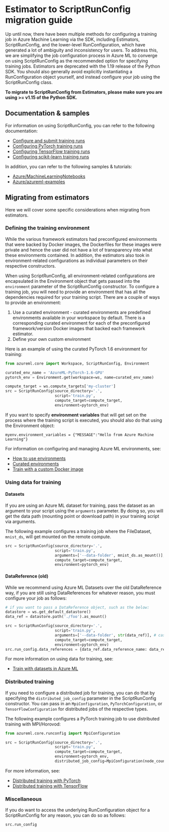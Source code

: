 # Estimator to ScriptRunConfig migration guide

Up until now, there have been multiple methods for configuring a training job in Azure Machine Learning via the SDK, including Estimators, ScriptRunConfig, and the lower-level RunConfiguration, which have generated a lot of ambiguity and inconsistency for users. To address this, we are simplifying the job configuration process in Azure ML to converge on using ScriptRunConfig as the recommended option for specifying training jobs. Estimators are deprecated with the 1.19 release of the Python SDK. You should also generally avoid explicitly instantiating a RunConfiguration object yourself, and instead configure your job using the ScriptRunConfig class.

**To migrate to ScriptRunConfig from Estimators, please make sure you are using >= v1.15 of the Python SDK.**

## Documentation & samples
For information on using ScriptRunConfig, you can refer to the following documentation:
* [Configure and submit training runs](https://docs.microsoft.com/azure/machine-learning/how-to-set-up-training-targets)
* [Configuring PyTorch training runs](https://docs.microsoft.com/azure/machine-learning/how-to-train-pytorch)
* [Configuring TensorFlow training runs](https://docs.microsoft.com/azure/machine-learning/how-to-train-tensorflow)
* [Configuring scikit-learn training runs](https://docs.microsoft.com/azure/machine-learning/how-to-train-scikit-learn)

In addition, you can refer to the following samples & tutorials:
* [Azure/MachineLearningNotebooks](https://github.com/Azure/MachineLearningNotebooks/tree/master/how-to-use-azureml/ml-frameworks)
* [Azure/azureml-examples](https://github.com/Azure/azureml-examples)

## Migrating from estimators
Here we will cover some specific considerations when migrating from estimators.

### Defining the training environment
While the various framework estimators had preconfigured environments that were backed by Docker images, the Dockerfiles for these images were private and hence the user did not have a lot of transparency into what these environments contained. In addition, the estimators also took in environment-related configurations as individual parameters on their respective constructors.

When using ScriptRunConfig, all environment-related configurations are encapsulated in the Environment object that gets passed into the `environment` parameter of the ScriptRunConfig constructor. To configure a training job, you will need to provide an environment that has all the dependencies required for your training script. There are a couple of ways to provide an environment:

1) Use a curated environment - curated environments are predefined environments available in your workspace by default. There is a corresponding curated environment for each of the preconfigured framework/version Docker images that backed each framework estimator.
2) Define your own custom environment

Here is an example of using the curated PyTorch 1.6 environment for training:

```python
from azureml.core import Workspace, ScriptRunConfig, Environment

curated_env_name = 'AzureML-PyTorch-1.6-GPU'
pytorch_env = Environment.get(workspace=ws, name=curated_env_name)

compute_target = ws.compute_targets['my-cluster']
src = ScriptRunConfig(source_directory='.',
                      script='train.py',
                      compute_target=compute_target,
                      environment=pytorch_env)
```

If you want to specify **environment variables** that will get set on the process where the training script is executed, you should also do that using the Environment object:
```
myenv.environment_variables = {"MESSAGE":"Hello from Azure Machine Learning"}
```

For information on configuring and managing Azure ML environments, see:
* [How to use environments](https://docs.microsoft.com/azure/machine-learning/how-to-use-environments)
* [Curated environments](https://docs.microsoft.com/azure/machine-learning/resource-curated-environments)
* [Train with a custom Docker image](https://docs.microsoft.com/azure/machine-learning/how-to-train-with-custom-image)


### Using data for training
#### Datasets
If you are using an Azure ML dataset for training, pass the dataset as an argument to your script using the `arguments` parameter. By doing so, you will get the data path (mounting point or download path) in your training script via arguments.

The following example configures a training job where the FileDataset, `mnist_ds`, will get mounted on the remote compute.
```python
src = ScriptRunConfig(source_directory='.',
                      script='train.py',
                      arguments=['--data-folder', mnist_ds.as_mount()], # or mnist_ds.as_download() to download
                      compute_target=compute_target,
                      environment=pytorch_env)
```

#### DataReference (old)
While we recommend using Azure ML Datasets over the old DataReference way, if you are still using DataReferences for whatever reason, you must configure your job as follows:
```python
# if you want to pass a DataReference object, such as the below:
datastore = ws.get_default_datastore()
data_ref = datastore.path('./foo').as_mount()

src = ScriptRunConfig(source_directory='.',
                      script='train.py',
                      arguments=['--data-folder', str(data_ref)], # cast the DataReference object to str
                      compute_target=compute_target,
                      environment=pytorch_env)
src.run_config.data_references = {data_ref.data_reference_name: data_ref.to_config()} # set a dict of the DataReference(s) you want to the `data_references` attribute of the ScriptRunConfig's underlying RunConfiguration object.
```

For more information on using data for training, see:
* [Train with datasets in Azure ML](https://docs.microsoft.com/azure/machine-learning/how-to-train-with-datasets)

### Distributed training
If you need to configure a distributed job for training, you can do that by specifying the `distributed_job_config` parameter in the ScriptRunConfig constructor. You can pass in an `MpiConfiguration`, `PyTorchConfiguration`, or `TensorFlowConfiguration` for distributed jobs of the respective types.

The following example configures a PyTorch training job to use distributed training with MPI/Horovod:
```python
from azureml.core.runconfig import MpiConfiguration

src = ScriptRunConfig(source_directory='.',
                      script='train.py',
                      compute_target=compute_target,
                      environment=pytorch_env,
                      distributed_job_config=MpiConfiguration(node_count=2, process_count_per_node=2))
```

For more information, see:
* [Distributed training with PyTorch](https://docs.microsoft.com/azure/machine-learning/how-to-train-pytorch#distributed-training)
* [Distributed training with TensorFlow](https://docs.microsoft.com/azure/machine-learning/how-to-train-tensorflow)

### Miscellaneous
If you do want to access the underlying RunConfiguration object for a ScriptRunConfig for any reason, you can do so as follows:
```
src.run_config
```
